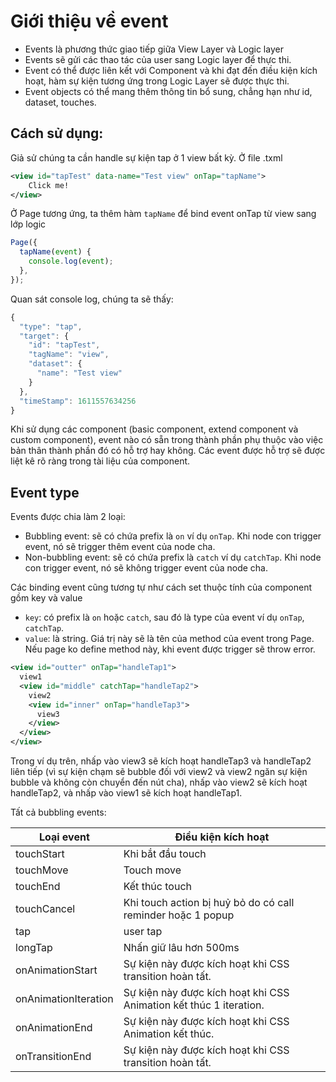 # Giới thiệu về event

- Events là phương thức giao tiếp giữa View Layer và Logic layer
- Events sẽ gửi các thao tác của user sang Logic layer để thực thi.
- Event có thể được liên kết với Component và khi đạt đến điều kiện kích hoạt, hàm sự kiện tương ứng trong Logic Layer sẽ được thực thi.
- Event objects có thể mang thêm thông tin bổ sung, chẳng hạn như id, dataset, touches.

## Cách sử dụng:
Giả sử chúng ta cần handle sự kiện tap ở 1 view bất kỳ.
Ở file .txml 
```xml
<view id="tapTest" data-name="Test view" onTap="tapName">
    Click me! 
</view>
```

Ở Page tương ứng, ta thêm hàm `tapName` để bind event onTap từ view sang lớp logic
```js
Page({
  tapName(event) {
    console.log(event);
  },
});
```

Quan sát console log, chúng ta sẽ thấy:
```js
{
  "type": "tap",
  "target": {
    "id": "tapTest",
    "tagName": "view",
    "dataset": {
      "name": "Test view"
    }
  },
  "timeStamp": 1611557634256
}
```

Khi sử dụng các component (basic component, extend component và custom component), event nào có sẵn trong thành phần phụ thuộc vào việc bản thân thành phần đó có hỗ trợ hay không. Các event được hỗ trợ sẽ được liệt kê rõ ràng trong tài liệu của component.

## Event type
Events được chia làm 2 loại:
- Bubbling event: sẽ có chứa prefix là `on` ví dụ `onTap`. Khi node con trigger event, nó sẽ trigger thêm event của node cha. 
- Non-bubbling event: sẽ có chứa prefix là `catch` ví dụ `catchTap`. Khi node con trigger event, nó sẽ không trigger event của node cha. 

Các binding event cũng tương tự như cách set thuộc tính của component gồm key và value
- `key`: có prefix là `on` hoặc `catch`, sau đó là type của event ví dụ `onTap`, `catchTap`.
- `value`: là string. Giá trị này sẽ là tên của method của event trong Page. Nếu page ko define method này, khi event được trigger sẽ throw error.

```xml
<view id="outter" onTap="handleTap1">
  view1
  <view id="middle" catchTap="handleTap2">
    view2
    <view id="inner" onTap="handleTap3">
      view3
    </view>
  </view>
</view>
```
Trong ví dụ trên, nhấp vào view3 sẽ kích hoạt handleTap3 và handleTap2 liên tiếp (vì sự kiện chạm sẽ bubble đối với view2 và view2 ngăn sự kiện bubble và không còn chuyển đến nút cha), nhấp vào view2 sẽ kích hoạt handleTap2, và nhấp vào view1 sẽ kích hoạt handleTap1.

Tất cả bubbling events:

| Loại event           | Điều kiện kích hoạt                                                |
| -------------------- | ------------------------------------------------------------------ |
| touchStart           | Khi bắt đầu touch                                                  |
| touchMove            | Touch move                                                         |
| touchEnd             | Kết thúc touch                                                     |
| touchCancel          | Khi touch action bị huỷ bỏ do có call reminder hoặc 1 popup        |
| tap                  | user tap                                                           |
| longTap              | Nhấn giữ lâu hơn 500ms                                             |
| onAnimationStart     | Sự kiện này được kích hoạt khi CSS transition hoàn tất.            |
| onAnimationIteration | Sự kiện này được kích hoạt khi CSS Animation kết thúc 1 iteration. |
| onAnimationEnd       | Sự kiện này được kích hoạt khi CSS Animation kết thúc.             |
| onTransitionEnd      | Sự kiện này được kích hoạt khi CSS transition hoàn tất.            |

